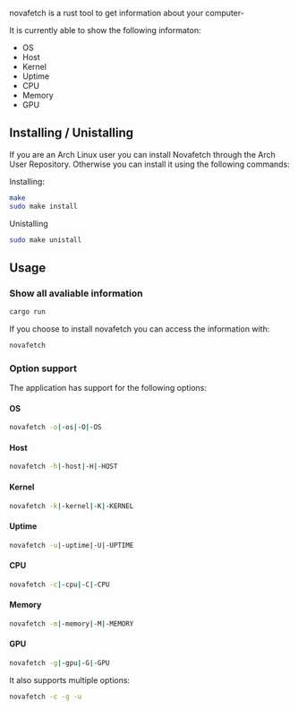novafetch is a rust tool to get information about your computer-

It is currently able to show the following informaton:
* OS
* Host
* Kernel
* Uptime
* CPU
* Memory
* GPU

## Installing / Unistalling
If you are an Arch Linux user you can install Novafetch through the Arch User Repository. Otherwise you can install it using the following commands:

Installing:
```bash
make
sudo make install
```

Unistalling
```bash
sudo make unistall
```

## Usage
### Show all avaliable information
```bash
cargo run
```
If you choose to install novafetch you can access the information with:
```bash
novafetch
```

### Option support
The application has support for the following options:
#### OS
```bash
novafetch -o|-os|-O|-OS
```
#### Host
```bash
novafetch -h|-host|-H|-HOST
```
#### Kernel
```bash
novafetch -k|-kernel|-K|-KERNEL
```
#### Uptime
```bash
novafetch -u|-uptime|-U|-UPTIME
```
#### CPU
```bash
novafetch -c|-cpu|-C|-CPU
```
#### Memory
```bash
novafetch -m|-memory|-M|-MEMORY
```
#### GPU
```bash
novafetch -g|-gpu|-G|-GPU
```

It also supports multiple options:
```bash
novafetch -c -g -u
```

